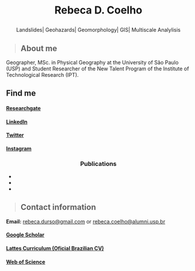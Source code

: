 
   #  <p align="center">Rebeca D. Coelho </p>  
   


<p align="center"> Landslides| Geohazards| Geomorphology| GIS| Multiscale Analylisis </p> 


> ## About me
Geographer, MSc. in Physical Geography at the University of São Paulo (USP) and Student Researcher of the New Talent Program of the Institute of Technological Research (IPT). 

## Find me
#### [Researchgate](https://www.researchgate.net/profile/Rebeca_Coelho2)
#### [LinkedIn](https://www.linkedin.com/in/rebeca-dur%C3%A7o-coelho-35b699159)
#### [Twitter](https://www.twitter.com/RebecaDurso)
#### [Instagram](https://instagram.com/rebeca.durso)

### <p align="center">Publications </p> 
-
-
-



> ## Contact information

**Email:** [rebeca.durso@gmail.com](mailto:rebeca.durso@gmail.com)   or  [rebeca.coelho@alumni.usp.br](mailto:rebeca.coelho@usp.br)
#### [Google Scholar](https://scholar.google.com.br/citations?hl=pt-BR&user=H17um_wAAAAJ)
#### [Lattes Curriculum (Oficial Brazilian CV)](https://lattes.cnpq.br/6253625584264789)
#### [Web of Science](https://publons.com/researcher/3131939/rebeca-durco-coelho)



